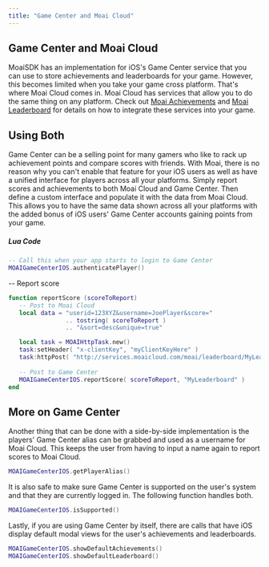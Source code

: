 ```yaml
---
title: "Game Center and Moai Cloud"
---
```


Game Center and Moai Cloud
--------------------------

MoaiSDK has an implementation for iOS's Game Center service that you can use to store achievements and leaderboards for your game. However, this becomes limited when you take your game cross platform. That's where Moai Cloud comes in. Moai Cloud has services that allow you to do the same thing on any platform. Check out [Moai Achievements](moai-achievements.html) and [Moai Leaderboard](moai-leaderboard.html) for details on how to integrate these services into your game.

Using Both
----------

Game Center can be a selling point for many gamers who like to rack up achievement points and compare scores with friends. With Moai, there is no reason why you can't enable that feature for your iOS users as well as have a unified interface for players across all your platforms. Simply report scores and achievements to both Moai Cloud and Game Center. Then define a custom interface and populate it with the data from Moai Cloud. This allows you to have the same data shown across all your platforms with the added bonus of iOS users' Game Center accounts gaining points from your game.

##### Lua Code

```lua
-- Call this when your app starts to login to Game Center
MOAIGameCenterIOS.authenticatePlayer() 
```

-- Report score

```lua
function reportScore (scoreToReport)
   -- Post to Moai Cloud
   local data = "userid=123XYZ&username=JoePlayer&score="
                .. tostring( scoreToReport )
                .. "&sort=desc&unique=true"

   local task = MOAIHttpTask.new()
   task:setHeader( "x-clientKey", "myClientKeyHere" )
   task:httpPost( "http://services.moaicloud.com/moai/leaderboard/MyLeaderboard", data )
     
   -- Post to Game Center
   MOAIGameCenterIOS.reportScore( scoreToReport, "MyLeaderboard" )
end
```

More on Game Center
-------------------

Another thing that can be done with a side-by-side implementation is the players' Game Center alias can be grabbed and used as a username for Moai Cloud. This keeps the user from having to input a name again to report scores to Moai Cloud.

```lua
MOAIGameCenterIOS.getPlayerAlias()
```

It is also safe to make sure Game Center is supported on the user's system and that they are currently logged in. The following function handles both.

```lua
MOAIGameCenterIOS.isSupported()
```

Lastly, if you are using Game Center by itself, there are calls that have iOS display default modal views for the user's achievements and leaderboards.

```lua
MOAIGameCenterIOS.showDefaultAchievements()
MOAIGameCenterIOS.showDefaultLeaderboard()
```
